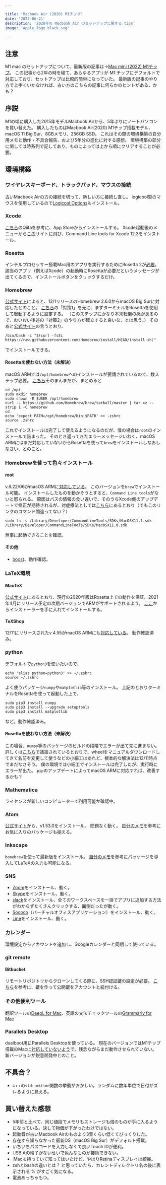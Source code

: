 ```yaml
---

title: 'Macbook Air (2020) M1チップ'
date: '2022-06-21'
description: '2020年の Macbook Air のセットアップに関する tips'
image: 'Apple_logo_black.svg'

---
```


## 注意

M1 mac のセットアップについて、最新版の記事は→[Mac mini (2022) M1チップ](macmini2022.html)。
この記事から2年の時を経て、あらゆるアプリが M1 チップにデフォルトで対応しており、セットアップは比較的簡単になっていた。
最新版の記事のやり方で上手くいかなければ、古い方のこちらの記事に何らかのヒントがある、かも？

## 序説

M1の頃に購入した2015年モデルMacbook Airから、5年ぶりにノートパソコンを買い替えた。
購入したものはMacbook Air(2020) M1チップ搭載モデル、macOS 11 Big Sur、8GBメモリ、256GB SSD。
これはその際の環境構築の自分用メモと動作・不具合報告、および5年分の進化に対する感想。
環境構築の部分に関しては時系列で記してあり、ものによっては上から順にクリアすることが必要。

## 環境構築

### ワイヤレスキーボード、トラックパッド、マウスの接続

古いMacbook Airの方の接続を切って、新しい方に接続し直し。
logicool製のマウスを使用しているので[Logicool Options](https://www.logicool.co.jp/ja-jp/product/options)もインストール。

### Xcode

[こちら](https://qiita.com/aiorange19/items/5ffaefc85f912f60c2fa)のQiitaを参考に、App Storeからインストールする。
Xcode起動後のメニューから[この](https://developer.apple.com/download/more/?=for%20Xcode)サイトに飛び、Command Line tools for Xcode 12.3をインストール。

### Rosetta

インテルプロセッサー搭載Mac用のアプリを実行するためにRosetta 2が[必要](https://support.apple.com/en-us/HT211861)。
該当のアプリ（例えばXcode）の起動時にRosettaが必要だというメッセージが出てくるので、インストールボタンをクリックするだけ。

### Homebrew

[公式サイト](https://brew.sh/2020/12/01/homebrew-2.6.0/)によると、12/1リリースのHomebrew 2.6.0からmacOS Big Surに対応したとのこと。
[こちら](https://qiita.com/shira-shun/items/0f6213f4923cb5544367)の「対策1」を元に、まずターミナルをRosettaを使用して起動するように設定する。
（このステップにかなり本末転倒の感があるので、おいおい後述の「対策2」のやり方が確立すると良いな、とは思う。）
そのあと[公式サイト](https://brew.sh/index_ja)の言うとおり、

```
/bin/bash -c "$(curl -fsSL https://raw.githubusercontent.com/Homebrew/install/HEAD/install.sh)"
```

でインストールできる。

#### Rosettaを使わない方法（未解決）

macOS ARMでは`/opt/homebrew`へのインストールが要請されているので、数ステップ必要。
[こちら](https://qiita.com/aiorange19/items/5ffaefc85f912f60c2fa)そのまんまだが、まとめると

```
cd /opt
sudo mkdir homebrew
sudo chown -R $USER /opt/homebrew
curl -L https://github.com/Homebrew/brew/tarball/master | tar xz --strip 1 -C homebrew
cd
echo 'export PATH=/opt/homebrew/bin:$PATH' >> .zshrc
source .zshrc
```

これでインストールは完了して使えるようになるのだが、僕の場合は`root`のインストールで詰まった。
そのとき返ってきたエラーメッセージいわく、macOS ARMにはまだ対応していないからRosettaを使って`brew`をインストールしなおしなさい、とのこと。

### Homebrewを使って色々インストール

#### root

v.6.22/06がmacOS ARMに[対応している](https://root-forum.cern.ch/t/root-v6-22-06-release/42575)。
このバージョンを`brew`でインストール可能。
インストールしたものを動かそうとすると、`Command Line tools`がないと怒られる。
原因はパスの情報の食い違いで、そのうちXcode側のアップデートで修正が期待されるが、対症療法としては[こちら](https://developer.apple.com/forums/thread/667561)にあるとおり（でもこのリンクのコマンド間違ってない？）

```
sudo ln -s /Library/Developer/CommandLineTools/SDKs/MacOSX11.1.sdk /Library/Developer/CommandLineTools/SDKs/MacOSX11.0.sdk
```

無事に起動できることを確認。

#### その他

* [boost](https://formulae.brew.sh/formula/boost)、動作確認。

### LaTeX環境

#### MacTeX

[公式サイト](https://www.tug.org/mactex/aboutarm.html)にあるとおり、現行の2020年版はRosetta上での動作を保証、2021年4月にリリース予定の次期バージョンでARMがサポートされるよう。
[ここ](https://www.tug.org/mactex/mactex-download.html)からインストーラーを手に入れてインストールする。

#### TeXShop

12/11にリリースされたv 4.55がmacOS ARMにも[対応している](https://pages.uoregon.edu/koch/texshop/)。
動作確認済み。

### python

デフォルトで`python3`を使いたいので、

```
echo 'alias python=python3' >> ~/.zshrc
source ~/.zshrc
```

よく使うパッケージ`numpy`や`matplotlib`等のインストール。
上記のとおりターミナルをRosettaを使って起動した上で、

```
sudo pip3 install numpy
sudo pip3 install --upgrade setuptools
sudo pip3 install matplotlib
```

など。動作確認済み。

#### Rosettaを使わない方法（未解決）

この場合、`numpy`等のパッケージのビルドの段階でエラーが出て先に進まない。
詳しくは[こちら](https://github.com/scipy/scipy/issues/13102)で議論されているとおりで、wheelをマニュアルダウンロードしてきて名前を変更して使うなどの小細工はあれど、根本的な解決法は12/11時点でまだなさそう。
僕の環境では小細工でインストールは完了したが、実行時にエラーが出た。
`pip`のアップデートによってmacOS ARMに対応すれば、改善するかも？

### Mathematica

ライセンスが新しいコンピューターで利用可能か確認中。

### Atom

[公式サイト](https://atom.io)から、v1.53.0をインストール。
問題なく動く。
[自分のメモ](atom.html)を参考にお気に入りのパッケージも揃える。

### Inkscape

`homebrew`を使って最新版をインストール。
[自分のメモ](inkscape.html)を参考にパッケージを導入してLaTeXの入力も可能になる。

### SNS

* [Zoom](https://zoom.us/download)をインストール、動く。
* [Skype](https://www.skype.com/ja/get-skype/)をインストール、動く。
* [slack](https://slack.com/downloads/mac)をインストール、全てのワークスペースを一括でアプリに追加する方法がわからずたくさんクリックする、面倒だったが動く。
* [Sococo](https://app.sococo.com/a/download)（バーチャルオフィスアプリケーション）をインストール、動く。
* [Line](https://apps.apple.com/us/app/line/id539883307?mt=12)をインストール、動く。

### カレンダー

環境設定からアカウントを追加し、Googleカレンダーと同期して使っている。

### git remote

#### Bitbucket

リモートリポジトリからクローンしてくる際に、SSH認証鍵の設定が必要。
[こちら](https://qiita.com/0084ken/items/e763c85054a5a1e2cc6c)を参考に、鍵を作って公開鍵をアカウントと紐付ける。

### その他便利ツール

翻訳ツールの[DeepL for Mac](https://www.deepl.com/app)、英語の文法チェックツールの[Grammarly for Mac](https://www.grammarly.com/native/mac)

### Parallels Desktop

dualboot用にParallels Desktopを使っている。
現在のバージョンではM1チップ搭載のMacに[対応していないよう](https://www.parallels.com/blogs/parallels-desktop-apple-silicon-mac/)で、残念ながらまだ動作させられていない。
新バージョンが鋭意開発中とのこと。

## 不具合？

* c++の`std::mktime`関数の挙動がおかしい。ランダムに数年単位で日付がズレるように見える。

## 買い替えた感想

* 5年前と比べて、同じ値段でメモリもストレージも倍のものが手に入るようになっている。決して物価が下がったわけではない。
* 起動音が古いMacbook Airのものより3音くらい低くてびっくりした。
* 存在すら知らなかった最新OS（macOS Big Sur）がデフォルト搭載。
* いちいちパスコードを入力しなくて良いTouch IDが便利。
* USB Aの端子がないせいで色んなものが接続できない。
* iMacも持っていて知ってはいたけど、やはりRetinaディスプレイは綺麗。
* zshとbashの違いとは？ と思っていたら、カレントディレクトリ名の後に表示される % がすごく気になる。
* 電池めっちゃもつ。
